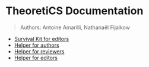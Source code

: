 # TheoretiCS Documentation

> Authors: Antoine Amarilli, Nathanaël Fijalkow

* [Survival Kit for editors](survival_editors.html)
* [Helper for authors](TODO)
* [Helper for reviewers](TODO)
* [Helper for editors](editors.html)
